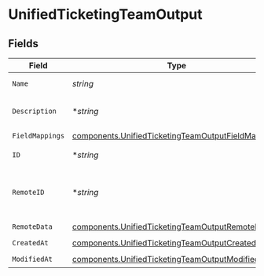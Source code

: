 # UnifiedTicketingTeamOutput


## Fields

| Field                                                                                                                    | Type                                                                                                                     | Required                                                                                                                 | Description                                                                                                              |
| ------------------------------------------------------------------------------------------------------------------------ | ------------------------------------------------------------------------------------------------------------------------ | ------------------------------------------------------------------------------------------------------------------------ | ------------------------------------------------------------------------------------------------------------------------ |
| `Name`                                                                                                                   | *string*                                                                                                                 | :heavy_check_mark:                                                                                                       | The name of the team                                                                                                     |
| `Description`                                                                                                            | **string*                                                                                                                | :heavy_minus_sign:                                                                                                       | The description of the team                                                                                              |
| `FieldMappings`                                                                                                          | [components.UnifiedTicketingTeamOutputFieldMappings](../../models/components/unifiedticketingteamoutputfieldmappings.md) | :heavy_check_mark:                                                                                                       | N/A                                                                                                                      |
| `ID`                                                                                                                     | **string*                                                                                                                | :heavy_minus_sign:                                                                                                       | The UUID of the team                                                                                                     |
| `RemoteID`                                                                                                               | **string*                                                                                                                | :heavy_minus_sign:                                                                                                       | The id of the team in the context of the 3rd Party                                                                       |
| `RemoteData`                                                                                                             | [components.UnifiedTicketingTeamOutputRemoteData](../../models/components/unifiedticketingteamoutputremotedata.md)       | :heavy_check_mark:                                                                                                       | N/A                                                                                                                      |
| `CreatedAt`                                                                                                              | [components.UnifiedTicketingTeamOutputCreatedAt](../../models/components/unifiedticketingteamoutputcreatedat.md)         | :heavy_check_mark:                                                                                                       | N/A                                                                                                                      |
| `ModifiedAt`                                                                                                             | [components.UnifiedTicketingTeamOutputModifiedAt](../../models/components/unifiedticketingteamoutputmodifiedat.md)       | :heavy_check_mark:                                                                                                       | N/A                                                                                                                      |